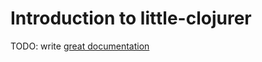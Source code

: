 # Introduction to little-clojurer

TODO: write [great documentation](http://jacobian.org/writing/great-documentation/what-to-write/)
